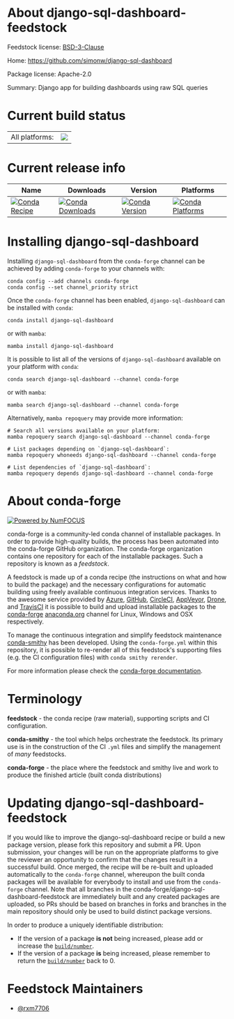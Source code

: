 About django-sql-dashboard-feedstock
====================================

Feedstock license: [BSD-3-Clause](https://github.com/conda-forge/django-sql-dashboard-feedstock/blob/main/LICENSE.txt)

Home: https://github.com/simonw/django-sql-dashboard

Package license: Apache-2.0

Summary: Django app for building dashboards using raw SQL queries

Current build status
====================


<table><tr><td>All platforms:</td>
    <td>
      <a href="https://dev.azure.com/conda-forge/feedstock-builds/_build/latest?definitionId=21613&branchName=main">
        <img src="https://dev.azure.com/conda-forge/feedstock-builds/_apis/build/status/django-sql-dashboard-feedstock?branchName=main">
      </a>
    </td>
  </tr>
</table>

Current release info
====================

| Name | Downloads | Version | Platforms |
| --- | --- | --- | --- |
| [![Conda Recipe](https://img.shields.io/badge/recipe-django--sql--dashboard-green.svg)](https://anaconda.org/conda-forge/django-sql-dashboard) | [![Conda Downloads](https://img.shields.io/conda/dn/conda-forge/django-sql-dashboard.svg)](https://anaconda.org/conda-forge/django-sql-dashboard) | [![Conda Version](https://img.shields.io/conda/vn/conda-forge/django-sql-dashboard.svg)](https://anaconda.org/conda-forge/django-sql-dashboard) | [![Conda Platforms](https://img.shields.io/conda/pn/conda-forge/django-sql-dashboard.svg)](https://anaconda.org/conda-forge/django-sql-dashboard) |

Installing django-sql-dashboard
===============================

Installing `django-sql-dashboard` from the `conda-forge` channel can be achieved by adding `conda-forge` to your channels with:

```
conda config --add channels conda-forge
conda config --set channel_priority strict
```

Once the `conda-forge` channel has been enabled, `django-sql-dashboard` can be installed with `conda`:

```
conda install django-sql-dashboard
```

or with `mamba`:

```
mamba install django-sql-dashboard
```

It is possible to list all of the versions of `django-sql-dashboard` available on your platform with `conda`:

```
conda search django-sql-dashboard --channel conda-forge
```

or with `mamba`:

```
mamba search django-sql-dashboard --channel conda-forge
```

Alternatively, `mamba repoquery` may provide more information:

```
# Search all versions available on your platform:
mamba repoquery search django-sql-dashboard --channel conda-forge

# List packages depending on `django-sql-dashboard`:
mamba repoquery whoneeds django-sql-dashboard --channel conda-forge

# List dependencies of `django-sql-dashboard`:
mamba repoquery depends django-sql-dashboard --channel conda-forge
```


About conda-forge
=================

[![Powered by
NumFOCUS](https://img.shields.io/badge/powered%20by-NumFOCUS-orange.svg?style=flat&colorA=E1523D&colorB=007D8A)](https://numfocus.org)

conda-forge is a community-led conda channel of installable packages.
In order to provide high-quality builds, the process has been automated into the
conda-forge GitHub organization. The conda-forge organization contains one repository
for each of the installable packages. Such a repository is known as a *feedstock*.

A feedstock is made up of a conda recipe (the instructions on what and how to build
the package) and the necessary configurations for automatic building using freely
available continuous integration services. Thanks to the awesome service provided by
[Azure](https://azure.microsoft.com/en-us/services/devops/), [GitHub](https://github.com/),
[CircleCI](https://circleci.com/), [AppVeyor](https://www.appveyor.com/),
[Drone](https://cloud.drone.io/welcome), and [TravisCI](https://travis-ci.com/)
it is possible to build and upload installable packages to the
[conda-forge](https://anaconda.org/conda-forge) [anaconda.org](https://anaconda.org/)
channel for Linux, Windows and OSX respectively.

To manage the continuous integration and simplify feedstock maintenance
[conda-smithy](https://github.com/conda-forge/conda-smithy) has been developed.
Using the ``conda-forge.yml`` within this repository, it is possible to re-render all of
this feedstock's supporting files (e.g. the CI configuration files) with ``conda smithy rerender``.

For more information please check the [conda-forge documentation](https://conda-forge.org/docs/).

Terminology
===========

**feedstock** - the conda recipe (raw material), supporting scripts and CI configuration.

**conda-smithy** - the tool which helps orchestrate the feedstock.
                   Its primary use is in the construction of the CI ``.yml`` files
                   and simplify the management of *many* feedstocks.

**conda-forge** - the place where the feedstock and smithy live and work to
                  produce the finished article (built conda distributions)


Updating django-sql-dashboard-feedstock
=======================================

If you would like to improve the django-sql-dashboard recipe or build a new
package version, please fork this repository and submit a PR. Upon submission,
your changes will be run on the appropriate platforms to give the reviewer an
opportunity to confirm that the changes result in a successful build. Once
merged, the recipe will be re-built and uploaded automatically to the
`conda-forge` channel, whereupon the built conda packages will be available for
everybody to install and use from the `conda-forge` channel.
Note that all branches in the conda-forge/django-sql-dashboard-feedstock are
immediately built and any created packages are uploaded, so PRs should be based
on branches in forks and branches in the main repository should only be used to
build distinct package versions.

In order to produce a uniquely identifiable distribution:
 * If the version of a package **is not** being increased, please add or increase
   the [``build/number``](https://docs.conda.io/projects/conda-build/en/latest/resources/define-metadata.html#build-number-and-string).
 * If the version of a package **is** being increased, please remember to return
   the [``build/number``](https://docs.conda.io/projects/conda-build/en/latest/resources/define-metadata.html#build-number-and-string)
   back to 0.

Feedstock Maintainers
=====================

* [@rxm7706](https://github.com/rxm7706/)

